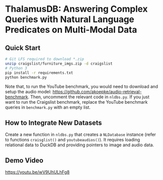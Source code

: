 # ThalamusDB: Answering Complex Queries with Natural Language Predicates on Multi-Modal Data

## Quick Start

```bash
# Git LFS required to download *.zip
unzip craigslist/furniture_imgs.zip -d craigslist
# Python 3
pip install -r requirements.txt
python benchmark.py
```

Note that, to run the YouTube benchmark, you would need to download and setup the audio model: https://github.com/akoepke/audio-retrieval-benchmark. Then, uncomment the relevant code in `nldbs.py`. If you just want to run the Craigslist benchmark, replace the YouTube benchmark queries in `benchmark.py` with an empty list.

## How to Integrate New Datasets

Create a new function in `nldbs.py` that creates a `NLDatabase` instance (refer to functions `craisglist()` and `youtubeaudios()`). It requires loading relational data to DuckDB and providing pointers to image and audio data.

## Demo Video

https://youtu.be/wV9UhULhFg8
